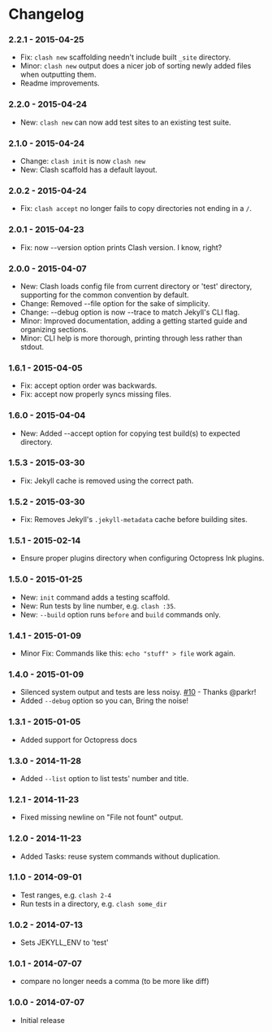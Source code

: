 # Changelog

### 2.2.1 - 2015-04-25
- Fix: `clash new` scaffolding needn't include built `_site` directory.
- Minor: `clash new` output does a nicer job of sorting newly added files when outputting them.
- Readme improvements.

### 2.2.0 - 2015-04-24
- New: `clash new` can now add test sites to an existing test suite.

### 2.1.0 - 2015-04-24
- Change: `clash init` is now `clash new`
- New: Clash scaffold has a default layout.

### 2.0.2 - 2015-04-24
- Fix: `clash accept` no longer fails to copy directories not ending in a `/`.

### 2.0.1 - 2015-04-23
- Fix: now --version option prints Clash version. I know, right?

### 2.0.0 - 2015-04-07
- New: Clash loads config file from current directory or 'test' directory, supporting for the common convention by default.
- Change: Removed --file option for the sake of simplicity.
- Change: --debug option is now --trace to match Jekyll's CLI flag.
- Minor: Improved documentation, adding a getting started guide and organizing sections.
- Minor: CLI help is more thorough, printing through less rather than stdout.

### 1.6.1 - 2015-04-05
- Fix: accept option order was backwards.
- Fix: accept now properly syncs missing files.

### 1.6.0 - 2015-04-04
- New: Added --accept option for copying test build(s) to expected directory.

### 1.5.3 - 2015-03-30
- Fix: Jekyll cache is removed using the correct path.

### 1.5.2 - 2015-03-30
- Fix: Removes Jekyll's `.jekyll-metadata` cache before building sites.

### 1.5.1 - 2015-02-14
- Ensure proper plugins directory when configuring Octopress Ink plugins.

### 1.5.0 - 2015-01-25
- New: `init` command adds a testing scaffold.
- New: Run tests by line number, e.g. `clash :35`.
- New: `--build` option runs `before` and `build` commands only.

### 1.4.1 - 2015-01-09
- Minor Fix: Commands like this: `echo "stuff" > file` work again.

### 1.4.0 - 2015-01-09

- Silenced system output and tests are less noisy. [#10](https://github.com/imathis/clash/pull/10) - Thanks @parkr!
- Added `--debug` option so you can, Bring the noise!

### 1.3.1 - 2015-01-05

- Added support for Octopress docs

### 1.3.0 - 2014-11-28

- Added `--list` option to list tests' number and title.

### 1.2.1 - 2014-11-23

- Fixed missing newline on "File not fount" output.

### 1.2.0 - 2014-11-23

- Added Tasks: reuse system commands without duplication.

### 1.1.0 - 2014-09-01

- Test ranges, e.g. `clash 2-4`
- Run tests in a directory, e.g. `clash some_dir`

### 1.0.2 - 2014-07-13
- Sets JEKYLL_ENV to 'test'

### 1.0.1 - 2014-07-07
- compare no longer needs a comma (to be more like diff)

### 1.0.0 - 2014-07-07
- Initial release
